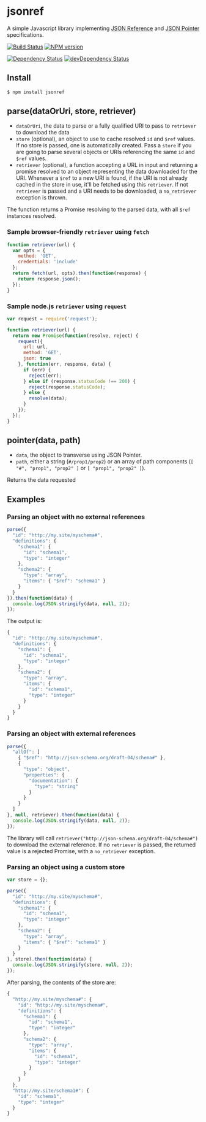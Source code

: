 # jsonref

A simple Javascript library implementing [JSON Reference](http://tools.ietf.org/html/draft-pbryan-zyp-ref-03) and [JSON Pointer](http://tools.ietf.org/html/rfc6901) specifications.

[![Build Status](https://travis-ci.org/vivocha/jsonref.svg?branch=master)](https://travis-ci.org/vivocha/jsonref)
[![NPM version](https://badge.fury.io/js/jsonref.png)](http://badge.fury.io/js/jsonref)

[![Dependency Status](https://david-dm.org/vivocha/jsonref/status.svg)](https://david-dm.org/vivocha/jsonref)
[![devDependency Status](https://david-dm.org/vivocha/jsonref/dev-status.svg)](https://david-dm.org/vivocha/jsonref#info=devDependencies)

## Install

```bash
$ npm install jsonref
```

## parse(dataOrUri, store, retriever)

* `dataOrUri`, the data to parse or a fully qualified URI to pass to `retriever` to download the data
* `store` (optional), an object to use to cache resolved `id`  and `$ref` values. If no store is passed,
one is automatically created. Pass a `store` if you are going to parse several objects or URIs referencing
the same `id` and `$ref` values.
* `retriever` (optional), a function accepting a URL in input and returning a promise resolved to an object
representing the data downloaded for the URI. Whenever a `$ref` to a new URI is found, if the URI is not
already cached in the store in use, it'll be fetched using this `retriever`. If not `retriever` is passed
and a URI needs to be downloaded, a `no_retriever` exception is thrown.

The function returns a Promise resolving to the parsed data, with all `$ref` instances resolved.

### Sample browser-friendly `retriever` using `fetch`

```javascript
function retriever(url) {
  var opts = {
    method: 'GET',
    credentials: 'include'
  };
  return fetch(url, opts).then(function(response) {
    return response.json();
  });
}
```

### Sample node.js `retriever` using `request`

```javascript
var request = require('request');

function retriever(url) {
  return new Promise(function(resolve, reject) {
    request({
      url: url,
      method: 'GET',
      json: true
    }, function(err, response, data) {
      if (err) {
        reject(err);
      } else if (response.statusCode !== 200) {
        reject(response.statusCode);
      } else {
        resolve(data);
      }
    });
  });
}
```

## pointer(data, path)

* `data`, the object to transverse using JSON Pointer.
* `path`, either a string (`#/prop1/prop2`) or an array of path components (`[ "#", "prop1", "prop2" ]`
or `[ "prop1", "prop2" ]`).

Returns the data requested

## Examples

### Parsing an object with no external references

````javascript
parse({
  "id": "http://my.site/myschema#",
  "definitions": {
    "schema1": {
      "id": "schema1",
      "type": "integer"
    },
    "schema2": {
      "type": "array",
      "items": { "$ref": "schema1" }
    }
  }
}).then(function(data) {
  console.log(JSON.stringify(data, null, 2));
});
````

The output is:

```javascript
{
  "id": "http://my.site/myschema#",
  "definitions": {
    "schema1": {
      "id": "schema1",
      "type": "integer"
    },
    "schema2": {
      "type": "array",
      "items": {
        "id": "schema1",
        "type": "integer"
      }
    }
  }
}
```

### Parsing an object with external references

```javascript
parse({
  "allOf": [
    { "$ref": "http://json-schema.org/draft-04/schema#" },
    {
      "type": "object",
      "properties": {
        "documentation": {
          "type": "string"
        }
      }
    }
  ]
}, null, retriever).then(function(data) {
  console.log(JSON.stringify(data, null, 2));
});
```

The library will call `retriever("http://json-schema.org/draft-04/schema#")` to download the external
reference. If no `retriever` is passed, the returned value is a rejected Promise, with a `no_retriever`
exception.

### Parsing an object using a custom store

```javascript
var store = {};

parse({
  "id": "http://my.site/myschema#",
  "definitions": {
    "schema1": {
      "id": "schema1",
      "type": "integer"
    },
    "schema2": {
      "type": "array",
      "items": { "$ref": "schema1" }
    }
  }
}, store).then(function(data) {
  console.log(JSON.stringify(store, null, 2));
});
```

After parsing, the contents of the store are:

```javascript
{
  "http://my.site/myschema#": {
    "id": "http://my.site/myschema#",
    "definitions": {
      "schema1": {
        "id": "schema1",
        "type": "integer"
      },
      "schema2": {
        "type": "array",
        "items": {
          "id": "schema1",
          "type": "integer"
        }
      }
    }
  },
  "http://my.site/schema1#": {
    "id": "schema1",
    "type": "integer"
  }
}
```
